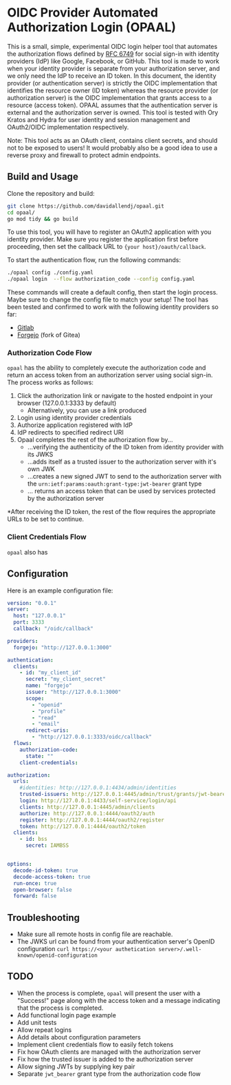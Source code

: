 # OIDC Provider Automated Authorization Login (OPAAL)

This is a small, simple, experimental OIDC login helper tool that automates the authorization flows defined by [RFC 6749](https://datatracker.ietf.org/doc/html/rfc6749#section-4.1) for social sign-in with identity providers (IdP) like Google, Facebook, or GitHub. This tool is made to work when your identity provider is separate from your authorization server, and we only need the IdP to receive an ID token. In this document, the identity provider (or authentication server) is strictly the OIDC implementation that identifies the resource owner (ID token) whereas the resource provider (or authorization server) is the OIDC implementation that grants access to a resource (access token). OPAAL assumes that the authentication server is external and the authorization server is owned. This tool is tested with Ory Kratos and Hydra for user identity and session management and OAuth2/OIDC implementation respectively.

Note: This tool acts as an OAuth client, contains client secrets, and should not to be exposed to users! It would probably also be a good idea to use a reverse proxy and firewall to protect admin endpoints.

## Build and Usage

Clone the repository and build:

```bash
git clone https://github.com/davidallendj/opaal.git
cd opaal/
go mod tidy && go build
```

To use this tool, you will have to register an OAuth2 application with you identity provider. Make sure you register the application first before proceeding, then set the callback URL to `{your host}/oauth/callback`.

To start the authentication flow, run the following commands:

```bash
./opaal config ./config.yaml
./opaal login  --flow authorization_code --config config.yaml
```

These commands will create a default config, then start the login process. Maybe sure to change the config file to match your setup! The tool has been tested and confirmed to work with the following identity providers so far:

- [Gitlab](https://about.gitlab.com/)
- [Forgejo](https://forgejo.org/) (fork of Gitea)

### Authorization Code Flow

`opaal` has the ability to completely execute the authorization code and return an access token from an authorization server using social sign-in. The process works as follows:

1. Click the authorization link or navigate to the hosted endpoint in your browser (127.0.0.1:3333 by default)
	- Alternatively, you can use a link produced 
2. Login using identity provider credentials
3. Authorize application registered with IdP
4. IdP redirects to specified redirect URI
5. Opaal completes the rest of the authorization flow by...
	- ...verifying the authenticity of the ID token from identity provider with its JWKS
	- ...adds itself as a trusted issuer to the authorization server with it's own JWK
	- ...creates a new signed JWT to send to the authorization server with the `urn:ietf:params:oauth:grant-type:jwt-bearer` grant type
	- ... returns an access token that can be used by services protected by the authorization server 

*After receiving the ID token, the rest of the flow requires the appropriate URLs to be set to continue.

### Client Credentials Flow

`opaal` also has


## Configuration

Here is an example configuration file:

```yaml
version: "0.0.1"
server:
  host: "127.0.0.1"
  port: 3333
  callback: "/oidc/callback"

providers:
  forgejo: "http://127.0.0.1:3000"

authentication:
  clients:
    - id: "my_client_id"
      secret: "my_client_secret"
      name: "forgejo"
      issuer: "http://127.0.0.1:3000"
      scope:
        - "openid"
        - "profile"
        - "read"
        - "email"
      redirect-uris:
        - "http://127.0.0.1:3333/oidc/callback"
  flows:
    authorization-code:
      state: ""
    client-credentials:

authorization:
  urls:
    #identities: http://127.0.0.1:4434/admin/identities
    trusted-issuers: http://127.0.0.1:4445/admin/trust/grants/jwt-bearer/issuers
    login: http://127.0.0.1:4433/self-service/login/api
    clients: http://127.0.0.1:4445/admin/clients
    authorize: http://127.0.0.1:4444/oauth2/auth
    register: http://127.0.0.1:4444/oauth2/register
    token: http://127.0.0.1:4444/oauth2/token
  clients:
    - id: bss
      secret: IAMBSS


options:
  decode-id-token: true
  decode-access-token: true
  run-once: true
  open-browser: false
  forward: false
```

## Troubleshooting

- Make sure all remote hosts in config file are reachable.
- The JWKS url can be found from your authentication server's OpenID configuration
`curl https://<your authetication server>/.well-known/openid-configuration`

## TODO

- When the process is complete, `opaal` will present the user with a "Success!" page along with the access token and a message indicating that the process is completed.
- Add functional login page example
- Add unit tests
- Allow repeat logins
- Add details about configuration parameters
- Implement client credentials flow to easily fetch tokens
- Fix how OAuth clients are managed with the authorization server
- Fix how the trusted issuer is added to the authorization server
- Allow signing JWTs by supplying key pair
- Separate `jwt_bearer` grant type from the authorization code flow
